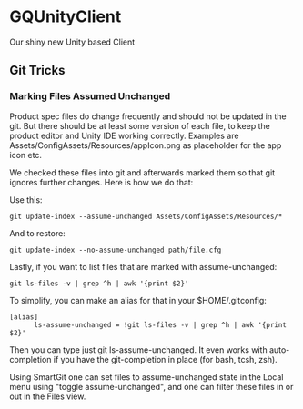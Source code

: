 # GQUnityClient
Our shiny new Unity based Client


## Git Tricks ##

### Marking Files Assumed Unchanged ###

Product spec files do change frequently and should not be updated in the git. But there should be at least some version of each file, to keep the product editor and Unity IDE working correctly. Examples are Assets/ConfigAssets/Resources/appIcon.png as placeholder for the app icon etc. 

We checked these files into git and afterwards marked them so that git ignores further changes. Here is how we do that:

Use this:

	git update-index --assume-unchanged Assets/ConfigAssets/Resources/*

And to restore:

	git update-index --no-assume-unchanged path/file.cfg

Lastly, if you want to list files that are marked with assume-unchanged:

	git ls-files -v | grep ^h | awk '{print $2}'

To simplify, you can make an alias for that in your $HOME/.gitconfig:

	[alias]
    	  ls-assume-unchanged = !git ls-files -v | grep ^h | awk '{print $2}'

Then you can type just git ls-assume-unchanged. It even works with auto-completion if you have the git-completion in place (for bash, tcsh, zsh).


Using SmartGit one can set files to assume-unchanged state in the Local menu using "toggle assume-unchanged", and one can filter these files in or out in the Files view.